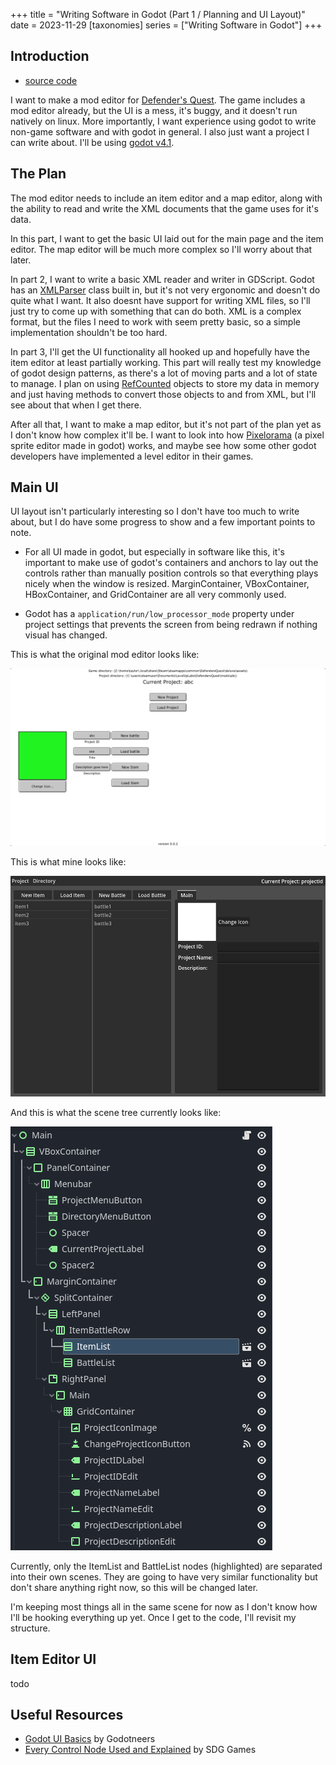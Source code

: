 +++
title = "Writing Software in Godot (Part 1 / Planning and UI Layout)"
date = 2023-11-29
[taxonomies]
  series = ["Writing Software in Godot"]
+++

## Introduction

- [source code](https://github.com/cndofx/defenders-quest-mod-editor)

I want to make a mod editor for [Defender's Quest](https://store.steampowered.com/app/218410/Defenders_Quest_Valley_of_the_Forgotten_DX_edition/).
The game includes a mod editor already, but the UI is a mess, it's buggy,
and it doesn't run natively on linux. More importantly, I want experience
using godot to write non-game software and with godot in general. 
I also just want a project I can write about. 
I'll be using [godot v4.1](https://docs.godotengine.org/en/4.1/).

## The Plan

The mod editor needs to include an item editor and a map editor, along with
the ability to read and write the XML documents that the game uses for it's data.

In this part, I want to get the basic UI laid out for the main page and the item editor.
The map editor will be much more complex so I'll worry about that later.

In part 2, I want to write a basic XML reader and writer in GDScript. Godot
has an [XMLParser](https://docs.godotengine.org/en/stable/classes/class_xmlparser.html)
class built in, but it's not very ergonomic and doesn't do quite what I want.
It also doesnt have support for writing XML files, so I'll just try to come
up with something that can do both. XML is a complex format, but the files
I need to work with seem pretty basic, so a simple implementation shouldn't
be too hard.

In part 3, I'll get the UI functionality all hooked up and hopefully have the 
item editor at least partially working. This part will really test my knowledge
of godot design patterns, as there's a lot of moving parts and a lot of state
to manage. I plan on using [RefCounted](https://docs.godotengine.org/en/stable/classes/class_refcounted.html)
objects to store my data in memory and just having methods to convert those objects
to and from XML, but I'll see about that when I get there.

After all that, I want to make a map editor, but it's not part of the plan yet
as I don't know how complex it'll be. I want to look into how
[Pixelorama](https://github.com/Orama-Interactive/Pixelorama) (a pixel sprite editor made in godot)
works, and maybe see how some other godot developers have implemented a level editor in their games.

## Main UI

UI layout isn't particularly interesting so I don't have too much to write about,
but I do have some progress to show and a few important points to note.

- For all UI made in godot, but especially in software like this, it's important
to make use of godot's containers and anchors to lay out the controls rather 
than manually position controls so that everything plays nicely when the window is resized.
MarginContainer, VBoxContainer, HBoxContainer, and GridContainer are all very commonly used.

- Godot has a `application/run/low_processor_mode` property under project settings that 
prevents the screen from being redrawn if nothing visual has changed.

This is what the original mod editor looks like:

![original mod editor](original_mod_editor.png)

This is what mine looks like:

![my mod editor](my_mod_editor.png)

And this is what the scene tree currently looks like:

![godot scene tree](scene_tree.png)

Currently, only the ItemList and BattleList nodes (highlighted)
are separated into their own scenes. They are going to have very
similar functionality but don't share anything right now, so 
this will be changed later. 

I'm keeping most things all in the same scene for now as I don't know
how I'll be hooking everything up yet. Once I get to the code, I'll
revisit my structure.

## Item Editor UI

todo

## Useful Resources

- [Godot UI Basics](https://www.youtube.com/watch?v=1_OFJLyqlXI) by Godotneers
- [Every Control Node Used and Explained](https://www.youtube.com/watch?v=sb6xe87RUE4) by SDG Games